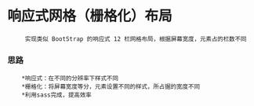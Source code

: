 #   响应式网格（栅格化）布局
         实现类似 BootStrap 的响应式 12 栏网格布局，根据屏幕宽度，元素占的栏数不同
###  思路
        *响应式：在不同的分辨率下样式不同
        *栅格化：将屏幕宽度等分，元素设置不同的样式，所占据的宽度不同
        *利用sass完成，提高效率
